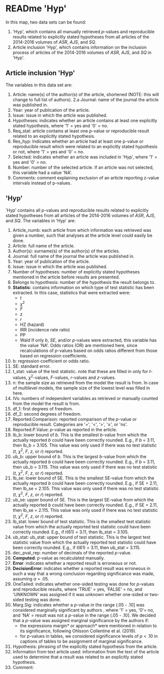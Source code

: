 # READme 'Hyp'

In this map, two data sets can be found: 
1. 'Hyp', which contains all manually retrieved *p*-values and reproducible results related to explicitly stated hypotheses from all articles of the 2014-2016 volumes of *ASR*, *AJS*, and *SQ*.
2. Article inclusion 'Hyp', which contains information on the inclusion process of articles of the 2014-2016 volumes of *ASR*, *AJS*, and *SQ* in 'Hyp'.


## Article inclusion 'Hyp'
The variables in this data set are:
1. Article: name(s) of the author(s) of the article, shortened (NOTE: this will change to full list of authors).
2.a Journal: name of the journal the article was published in.
3. Year: year of publication of the article.
4. Issue: issue in which the article was published.
5. Hypotheses: indicates whether an article contains at least one explicitly stated hypothesis, where '1' = yes and '0' = no.
6. Req_stat: article contains at least one p-value or reproducible result related to an explicitly stated hypothesis.
7. Res_hyp: Indicates whether an article had at least one p-value or reproducible result which were related to an explicitly stated hypothesis or not, where '1' = yes and '0' = no.
8. Selected: indicates whether an article was included in 'Hyp', where '1' = yes and '0' = no.
9. Number: number of the selected article. If an article was not selected, this variable had a value 'NA'.
10. Comments: comment explaining exclusion of an article reporting z-value intervals instead of p-values.


## 'Hyp'
'Hyp' contains all *p*-values and reproducible results related to explicitly stated hypotheses from all articles of the 2014-2016 volumes of *ASR*, *AJS*, and *SQ*. The variables in 'Hyp' are:

1. Article_numb: each article from which information was retrieved was given a number, such that analyses at the article level could easily be done.
2. Article: full name of the article.
3. Author(s): surname(s) of the author(s) of the articles.
4. Journal: full name of the journal the article was published in.
5. Year: year of publication of the article.
6. Issue: issue in which the article was published.
7. Number of hypotheses: number of explicitly stated hypotheses mentioned in the article before results are presented.
8. Belongs to hypothesis: number of the hypothesis the result belongs to.
9. **Statistic**: contains information on which type of test statistic has been extracted. In this case, statistics that were extracted were:
    - *t*
    - *χ*<sup>2</sup>
    - *F*
    - *z*
    - *r*
    - HZ (hazard)
    - IRR (incidence rate ratio)
    - PP
    - Wald
If only *b*, *SE*, and/or *p*-values were extracted, this variable has the value 'NA'. Odds ratios (OR) are mentioned here, since recalculations of *p*-values based on odds ratios different from those based on regression coefficients.
10. b: regression coefficient or odds ratio.
11. SE: standard error.
12. t_stat: value of the test statistic. note that these are filled in only for  *t*-values, *χ*<sup>2</sup>-values, *F*-values, *r*-values and *z*-values.
13. n: the sample size as retrieved from the model the result is from. In case of multilevel models, the sample size of the lowest level was filled in here.
14. IVs: numbers of independent variables as retrieved or manually counted from the model the result is from.
15. df_1: first degrees of freedom.
16. df_2: second degrees of freedom.
17. Reported.Comparison: reported comparison of the *p*-value or reproducible result. Categories are '=', '<', '>', '&GreaterEqual;', or 'ns'. 
18. Reported.P.Value: *p*-value as reported in the article.
19. lb_b: lower bound of *b*. This is the smallest *b*-value from which the actually reported *b* could have been correctly rounded. E.g., if *b* = 3.11, then lb_b = 3.105. This value was only used if there was no test statistic (*t*, *χ*<sup>2</sup>, *F*, *z*, or *r*) reported.
20. ub_b: upper bound of *b*. This is the largest *b*-value from which the actually reported *b* could have been correctly rounded. E.g., if *b* = 3.11, then ub_b = 3.115. This value was only used if there was no test statistic (*t*, *χ*<sup>2</sup>, *F*, *z*, or *r*) reported.
21. lb_se: lower bound of SE. This is the smallest SE-value from which the actually reported *b* could have been correctly rounded. E.g., if SE = 2.11, then lb_se = 2.105. This value was only used if there was no test statistic (*t*, *χ*<sup>2</sup>, *F*, *z*, or *r*) reported.
22. ub_se: upper bound of SE. This is the largest SE-value from which the actually reported *b* could have been correctly rounded. E.g., if SE = 2.11, then lb_se = 2.115. This value was only used if there was no test statistic (*t*, *χ*<sup>2</sup>, *F*, *z*, or *r*) reported.
23. lb_stat: lower bound of test statistic. This is the smallest test statistic value from which the actually reported test statistic could have been correctly rounded. E.g., if *t*(61) = 3.11, then lb_stat = 3.105.
24. ub_stat: ub_stat: upper bound of test statistic. This is the largest test statistic value from which the actually reported test statistic could have been correctly rounded. E.g., if *t*(61) = 3.11, then ub_stat = 3.115.
25. dec_pval_rep: number of decimals of the reported *p*-value.
26. **Computed**: *p*-value as recalculated manually.
27. **Error**: indicates whether a reported result is erroneous or not.
28. **DecisionError**: indicates whether a reported result was erroneous in such a way that a wrong conclusion regarding significance was made, assuming *α* = .05.
29. OneTailed: indicates whether one-sided testing was done for *p*-values and reproducible results, where 'TRUE' = yes, 'FALSE' = no, and 'UNKNOWN' was assigned if it was unknown whether one-sided or two-sided testing was done.
30. Marg.Sig: indicates whether a *p*-value in the range (.05 - .10] was considered marginally significant by authors , where '1' = yes, '0'= no, and 'NA' = result was not a *p*-value in the range (.05 - .10]. We decided that a *p*-value was assigned marginal significance by the authors if:
    - the expressions margin* or approach* were mentioned in relation to its significance, following Ohlsson Collentine et al. (2019).
    - for *p*-values in tables, we considered significance levels of *p* < .10 in captions of tables to be assignment of marginal significance. 
31. Hypothesis: phrasing of the explicitly stated hypothesis from the article.
32. Information from text article used: information from the text of the article used to determine that a result was related to an explicitly stated hypothesis.
33. Comment:
